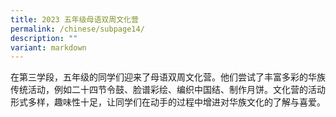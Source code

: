 ```yaml
---
title: 2023 五年级母语双周文化营
permalink: /chinese/subpage14/
description: ""
variant: markdown
---
```

在第三学段，五年级的同学们迎来了母语双周文化营。他们尝试了丰富多彩的华族传统活动，例如二十四节令鼓、脸谱彩绘、编织中国结、制作月饼。文化营的活动形式多样，趣味性十足，让同学们在动手的过程中增进对华族文化的了解与喜爱。